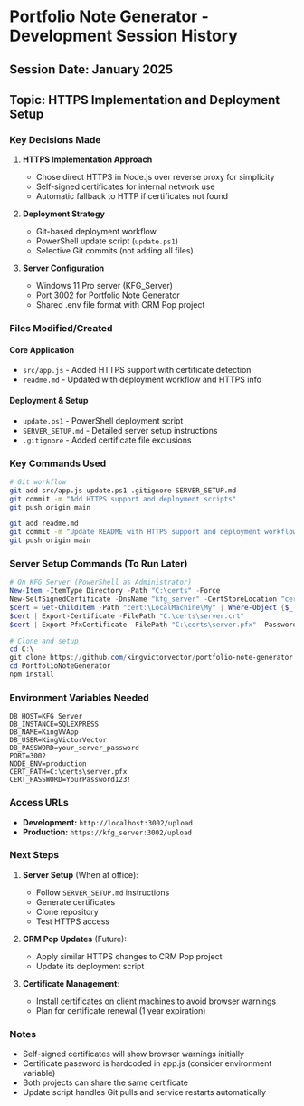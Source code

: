 # Portfolio Note Generator - Development Session History

## Session Date: January 2025
## Topic: HTTPS Implementation and Deployment Setup

### Key Decisions Made

1. **HTTPS Implementation Approach**
   - Chose direct HTTPS in Node.js over reverse proxy for simplicity
   - Self-signed certificates for internal network use
   - Automatic fallback to HTTP if certificates not found

2. **Deployment Strategy**
   - Git-based deployment workflow
   - PowerShell update script (`update.ps1`)
   - Selective Git commits (not adding all files)

3. **Server Configuration**
   - Windows 11 Pro server (KFG_Server)
   - Port 3002 for Portfolio Note Generator
   - Shared .env file format with CRM Pop project

### Files Modified/Created

#### Core Application
- `src/app.js` - Added HTTPS support with certificate detection
- `readme.md` - Updated with deployment workflow and HTTPS info

#### Deployment & Setup
- `update.ps1` - PowerShell deployment script
- `SERVER_SETUP.md` - Detailed server setup instructions
- `.gitignore` - Added certificate file exclusions

### Key Commands Used

```bash
# Git workflow
git add src/app.js update.ps1 .gitignore SERVER_SETUP.md
git commit -m "Add HTTPS support and deployment scripts"
git push origin main

git add readme.md
git commit -m "Update README with HTTPS support and deployment workflow"
git push origin main
```

### Server Setup Commands (To Run Later)

```powershell
# On KFG_Server (PowerShell as Administrator)
New-Item -ItemType Directory -Path "C:\certs" -Force
New-SelfSignedCertificate -DnsName "kfg_server" -CertStoreLocation "cert:\LocalMachine\My" -NotAfter (Get-Date).AddYears(1) -FriendlyName "KFG Server HTTPS"
$cert = Get-ChildItem -Path "cert:\LocalMachine\My" | Where-Object {$_.Subject -eq "CN=kfg_server"}
$cert | Export-Certificate -FilePath "C:\certs\server.crt"
$cert | Export-PfxCertificate -FilePath "C:\certs\server.pfx" -Password (ConvertTo-SecureString -String "YourPassword123!" -Force -AsPlainText)

# Clone and setup
cd C:\
git clone https://github.com/kingvictorvector/portfolio-note-generator.git PortfolioNoteGenerator
cd PortfolioNoteGenerator
npm install
```

### Environment Variables Needed

```env
DB_HOST=KFG_Server
DB_INSTANCE=SQLEXPRESS
DB_NAME=KingVVApp
DB_USER=KingVictorVector
DB_PASSWORD=your_server_password
PORT=3002
NODE_ENV=production
CERT_PATH=C:\certs\server.pfx
CERT_PASSWORD=YourPassword123!
```

### Access URLs

- **Development:** `http://localhost:3002/upload`
- **Production:** `https://kfg_server:3002/upload`

### Next Steps

1. **Server Setup** (When at office):
   - Follow `SERVER_SETUP.md` instructions
   - Generate certificates
   - Clone repository
   - Test HTTPS access

2. **CRM Pop Updates** (Future):
   - Apply similar HTTPS changes to CRM Pop project
   - Update its deployment script

3. **Certificate Management**:
   - Install certificates on client machines to avoid browser warnings
   - Plan for certificate renewal (1 year expiration)

### Notes

- Self-signed certificates will show browser warnings initially
- Certificate password is hardcoded in app.js (consider environment variable)
- Both projects can share the same certificate
- Update script handles Git pulls and service restarts automatically 